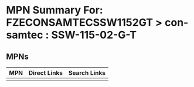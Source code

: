 



# MPN Summary For: FZECONSAMTECSSW1152GT > con-samtec : SSW-115-02-G-T

## MPNs
  

|MPN|Direct Links|Search Links|
| :--- | :--- | :--- |
||||
